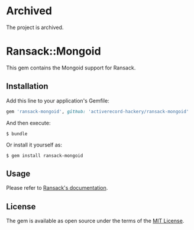 # Archived

The project is archived.

# Ransack::Mongoid



This gem contains the Mongoid support for Ransack.

## Installation

Add this line to your application's Gemfile:

```ruby
gem 'ransack-mongoid', github: 'activerecord-hackery/ransack-mongoid'
```

And then execute:

    $ bundle

Or install it yourself as:

    $ gem install ransack-mongoid

## Usage

Please refer to [Ransack's documentation](https://github.com/activerecord-hackery/ransack).


## License

The gem is available as open source under the terms of the [MIT License](https://opensource.org/licenses/MIT).
